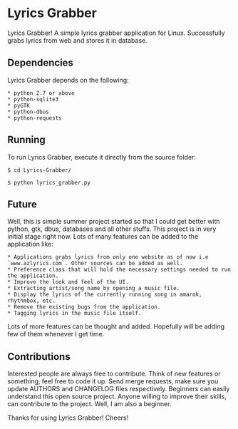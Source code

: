 # Lyrics Grabber

Lyrics Grabber! A simple lyrics grabber application for Linux. Successfully grabs lyrics from web and stores it in database.

## Dependencies

Lyrics Grabber depends on the following:

	* python 2.7 or above
	* python-sqlite3
	* pyGTK
	* python-dbus
	* python-requests


## Running

To run Lyrics Grabber, execute it directly from the source folder:
	
	$ cd Lyrics-Grabber/

	$ python lyrics_grabber.py

## Future

Well, this is simple summer project started  so that I could get better with python, gtk, dbus, databases and all other stuffs. This project is in very initial stage right now. Lots of many features can be added to the application like:

	* Applications grabs lyrics from only one website as of now i.e `www.azlyrics.com`. Other sources can be added as well.
	* Preference class that will hold the necessary settings needed to run the application.
	* Improve the look and feel of the UI.
	* Extracting artist/song name by opening a music file.
	* Display the lyrics of the currently running song in amarok, rhythmbox, etc.
	* Remove the existing bugs from the application.
	* Tagging lyrics in the music file itself.

Lots of more features can be thought and added. Hopefully will be adding few of them whenever I get time.

## Contributions

Interested people are always free to contribute. Think of new features or something, feel free to code it up. Send merge requests, make sure you update AUTHORS and CHANGELOG files respectively. Beginners can easily understand this open source project. Anyone willing to improve their skills, can contribute to the project. Well, I am also a beginner. 

Thanks for using Lyrics Grabber! Cheers!
